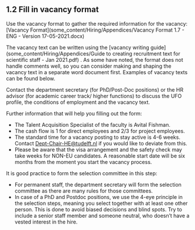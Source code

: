 ## 1.2 Fill in vacancy format 

Use the vacancy format to gather the required information for the vacancy: [Vacancy Format](some_content/Hiring/Appendices/Vacancy Format 1.7 - ENG - Version 17-05-2021.docx)

The vacancy text can be written using the [vacancy writing guide](some_content/Hiring/Appendices/Guide to creating recruitment text for scientific staff - Jan 2021.pdf) . As some have noted, the format does not handle comments well, so you can consider making and shaping the vacancy text in a separate word document first. Examples of vacancy texts can be found below.  

Contact the department secretary (for PhD/Post-Doc positions) or the HR advisor (for academic career track/ higher functions) to discuss the UFO profile, the conditions of employment and the vacancy text.  

Further information that will help you filling out the form: 
* The Talent Acquisition Specialist of the faculty is Avital Fishman. 
* The cash flow is 1 for direct employees and 2/3 for project employees. 
* The standard time for a vacancy posting to stay active is 4-6 weeks. Contact Dept-Chair-HE@tudelft.nl if you would like to deviate from this.  
* Please be aware that the visa arrangement and the safety check may take weeks for NON-EU candidates. A reasonable start date will be six months from the moment you start the vacancy process. 


It is good practice to form the selection committee in this step:
* For permanent staff, the department secretary will form the selection committee as there are many rules for those committees.  
* In case of a PhD and Postdoc positions, we use the 4-eye principle in the selection steps, meaning you select together with at least one other person. This is done to avoid biased decisions and blind spots. Try to include a senior staff member and someone neutral, who doesn’t have a vested interest in the hire. 

<!-- [EXAMPLES OF VACANCY TEXTS, can use https://sharepoint.tudelft.nl/misc/medewerkersportaal/SitePages/HR%20Vacatureteksten.aspx ]  -->